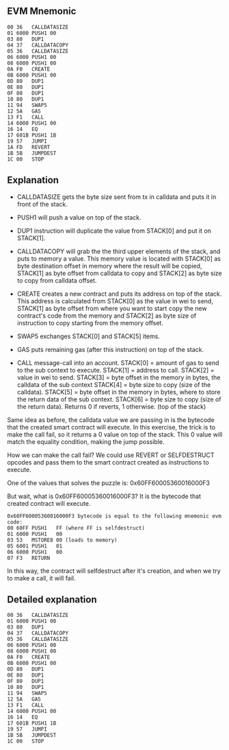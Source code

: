 ## EVM Mnemonic

```
00 36   CALLDATASIZE
01 6000 PUSH1 00
03 80   DUP1
04 37   CALLDATACOPY
05 36   CALLDATASIZE
06 6000 PUSH1 00
08 6000 PUSH1 00
0A F0   CREATE
0B 6000 PUSH1 00
0D 80   DUP1
0E 80   DUP1
0F 80   DUP1
10 80   DUP1
11 94   SWAP5
12 5A   GAS
13 F1   CALL
14 6000 PUSH1 00
16 14   EQ
17 601B PUSH1 1B
19 57   JUMPI
1A FD   REVERT
1B 5B   JUMPDEST
1C 00   STOP
```

## Explanation

- CALLDATASIZE gets the byte size sent from tx in calldata and puts it in front of the stack.

- PUSH1 will push a value on top of the stack.

- DUP1 instruction will duplicate the value from STACK[0] and put it on STACK[1].

- CALLDATACOPY will grab the the third upper elements of the stack, and puts to memory a value. This memory value is located with STACK[0] as byte destination offset in memory where the result will be copied, STACK[1] as byte offset from calldata to copy and STACK[2] as byte size to copy from calldata offset.

- CREATE creates a new contract and puts its address on top of the stack. This address is calculated from STACK[0] as the value in wei to send, STACK[1] as byte offset from where you want to start copy the new contract's code from the memory and STACK[2] as byte size of instruction to copy starting from the memory offset.

- SWAP5 exchanges STACK[0] and STACK[5] items.

- GAS puts remaining gas (after this instruction) on top of the stack.

- CALL message-call into an account. STACK[0] = amount of gas to send to the sub context to execute. STACK[1] = address to call. STACK[2] = value in wei to send. STACK[3] = byte offset in the memory in bytes, the calldata of the sub context STACK[4] = byte size to copy (size of the calldata). STACK[5] = byte offset in the memory in bytes, where to store the return data of the sub context. STACK[6] = byte size to copy (size of the return data). Returns 0 if reverts, 1 otherwise. (top of the stack)

Same idea as before, the calldata value we are passing in is the bytecode that the created smart contract will execute. In this exercise, the trick is to make the call fail, so it returns a 0 value on top of the stack. This 0 value will match the equality condition, making the jump possible.

How we can make the call fail? We could use REVERT or SELFDESTRUCT opcodes and pass them to the smart contract created as instructions to execute.

One of the values that solves the puzzle is: 0x60FF60005360016000F3

But wait, what is 0x60FF60005360016000F3? It is the bytecode that created contract will execute.

```
0x60FF60005360016000F3 bytecode is equal to the following mnemonic evm code:
00 60FF PUSH1   FF (where FF is selfdestruct)
01 6000 PUSH1   00
03 53   MSTORE8 00 (loads to memory)
05 6001 PUSH1   01
06 6000 PUSH1   00
07 F3   RETURN
```

In this way, the contract will selfdestruct after it's creation, and when we try to make a call, it will fail.

## Detailed explanation

```
00 36   CALLDATASIZE
01 6000 PUSH1 00
03 80   DUP1
04 37   CALLDATACOPY
05 36   CALLDATASIZE
06 6000 PUSH1 00
08 6000 PUSH1 00
0A F0   CREATE
0B 6000 PUSH1 00
0D 80   DUP1
0E 80   DUP1
0F 80   DUP1
10 80   DUP1
11 94   SWAP5
12 5A   GAS
13 F1   CALL
14 6000 PUSH1 00
16 14   EQ
17 601B PUSH1 1B
19 57   JUMPI
1B 5B   JUMPDEST
1C 00   STOP
```
